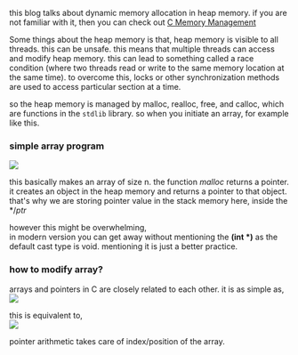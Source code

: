 this blog talks about dynamic memory allocation in heap memory. if you are not familiar with it, then you can check out [C Memory Management](https://blog-app-wheat-kappa.vercel.app/blog/5a24351f-8f08-4afc-86ed-02669571f192)


Some things about the heap memory is that, heap memory is visible to all threads. this can be unsafe. this means that multiple threads can access and modify heap memory. this can lead to something called a race condition (where two threads read or write to the same memory location at the same time). to overcome this, locks or other synchronization methods are used to access particular section at a time.

so the heap memory is managed by malloc, realloc, free, and calloc, which are functions in the `stdlib` library. so when you initiate an array, for example like this.

### simple array program
![](https://blog-pictures.vercel.app/malloc.png)

this basically makes an array of size n. 
the function *malloc* returns a pointer. it creates an object in the heap memory and returns a pointer to that object. that's why we are storing pointer value in the stack memory here, inside the */*ptr*

however this might be overwhelming, \
in modern version you can get away without mentioning the **(int \*)** as the default cast type is void. mentioning it is just a better practice. 


### how to modify array?
arrays and pointers in C are closely related to each other. it is as simple as, 
![](https://blog-pictures.vercel.app/arrayManip1.png)

this is equivalent to, \
![](https://blog-pictures.vercel.app/arrayManip2.png)

pointer arithmetic takes care of index/position of the array. 